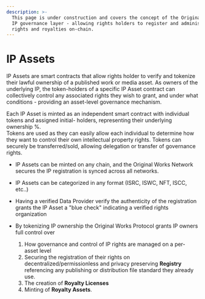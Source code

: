 ```yaml
---
description: >-
  This page is under construction and covers the concept of the Original Works
  IP governance layer - allowing rights holders to register and administer their
  rights and royalties on-chain.
---
```


# IP Assets

IP Assets are smart contracts that allow rights holder to verify and tokenize their lawful ownership of a published work or media asset. As owners of the underlying IP, the token-holders of a specific IP Asset contract can collectively control any associated rights they wish to grant, and under what conditions - providing an asset-level governance mechanism.

Each IP Asset is minted as an independent smart contract with individual tokens and assigned initial- holders, representing their underlying ownership %. \
Tokens are used as they can easily allow each individual to determine how they want to control their own intellectual property rights. Tokens can securely be transferred/sold, allowing delegation or transfer of governance rights.

* IP Assets can be minted on any chain, and the Original Works Network secures the IP registration is synced across all networks.
* IP Assets can be categorized in any format (ISRC, ISWC, NFT, ISCC, etc..)
* Having a verified Data Provider verify the authenticity of the registration grants the IP Asset a "blue check" indicating a verified rights organization&#x20;
*   By tokenizing IP ownership the Original Works Protocol grants IP owners full control over

    1. How governance and control of IP rights are managed on a per-asset level
    2. Securing the registration of their rights on decentralized/permissionless and privacy preserving **Registry** referencing any publishing or distribution file standard they already use.
    3. The creation of **Royalty Licenses**&#x20;
    4. Minting of **Royalty Assets**.





